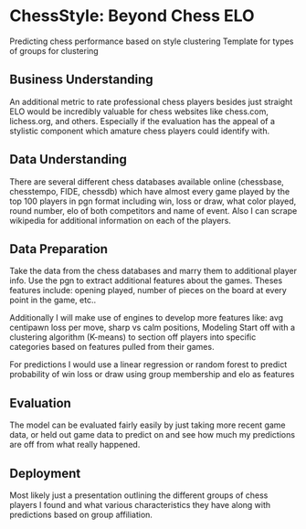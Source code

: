 # ChessStyle: Beyond Chess ELO

Predicting chess performance based on style clustering 
Template for types of groups for clustering

## Business Understanding
An additional metric to rate professional chess players besides just straight ELO would be incredibly valuable for chess websites like chess.com, lichess.org, and others. Especially if the evaluation has the appeal of a stylistic component which amature chess players could identify with.

## Data Understanding
There are several different chess databases available online (chessbase,  chesstempo, FIDE, chessdb) which have almost every game played by the top 100 players in pgn format including win, loss or draw, what color played, round number, elo of both competitors and name of event. Also I can scrape wikipedia for additional information on each of the players.

## Data Preparation
Take the data from the chess databases and marry them to additional player info. Use the pgn to extract additional features about the games. Theses features include: opening played, number of pieces on the board at every point in the game, etc.. 

Additionally I will make use of engines to develop more features like: avg centipawn loss per move, sharp vs calm positions, 
Modeling
Start off with a clustering algorithm (K-means) to section off players into specific categories based on features pulled from their games.

For predictions I would use a linear regression or random forest to predict probability of win loss or draw using group membership and elo as features

## Evaluation
The model can be evaluated fairly easily by just taking more recent game data, or held out game data to predict on and see how much my predictions are off from what really happened. 

## Deployment
Most likely just a presentation outlining the different groups of chess players I found and what various characteristics they have along with predictions based on group affiliation. 
